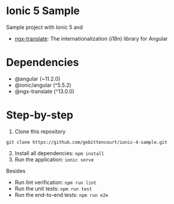# Ionic 5 Sample

Sample project with Ionic 5 and
- [ngx-translate](https://github.com/ngx-translate/core): The internationalization (i18n) library for Angular

# Dependencies

- @angular (~11.2.0)
- @ionic/angular (^5.5.2)
- @ngx-translate (^13.0.0)

# Step-by-step

1. Clone this repository
```
git clone https://github.com/gebittencourt/ionic-4-sample.git
```
2. Install all dependencies: `npm install`
3. Run the application: `ionic serve`

Besides

- Run lint verification: `npm run lint`
- Run the unit tests: `npm run test`
- Run the end-to-end tests: `npm run e2e`
